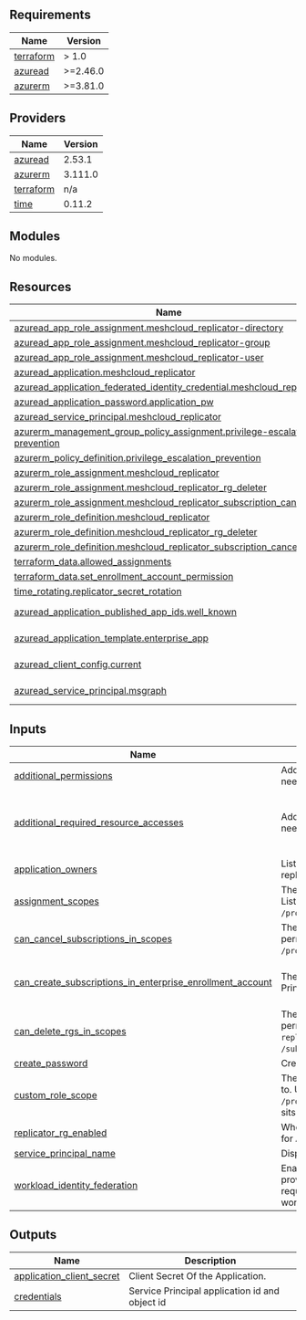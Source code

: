 <!-- BEGIN_TF_DOCS -->
## Requirements

| Name | Version |
|------|---------|
| <a name="requirement_terraform"></a> [terraform](#requirement\_terraform) | > 1.0 |
| <a name="requirement_azuread"></a> [azuread](#requirement\_azuread) | >=2.46.0 |
| <a name="requirement_azurerm"></a> [azurerm](#requirement\_azurerm) | >=3.81.0 |

## Providers

| Name | Version |
|------|---------|
| <a name="provider_azuread"></a> [azuread](#provider\_azuread) | 2.53.1 |
| <a name="provider_azurerm"></a> [azurerm](#provider\_azurerm) | 3.111.0 |
| <a name="provider_terraform"></a> [terraform](#provider\_terraform) | n/a |
| <a name="provider_time"></a> [time](#provider\_time) | 0.11.2 |

## Modules

No modules.

## Resources

| Name | Type |
|------|------|
| [azuread_app_role_assignment.meshcloud_replicator-directory](https://registry.terraform.io/providers/hashicorp/azuread/latest/docs/resources/app_role_assignment) | resource |
| [azuread_app_role_assignment.meshcloud_replicator-group](https://registry.terraform.io/providers/hashicorp/azuread/latest/docs/resources/app_role_assignment) | resource |
| [azuread_app_role_assignment.meshcloud_replicator-user](https://registry.terraform.io/providers/hashicorp/azuread/latest/docs/resources/app_role_assignment) | resource |
| [azuread_application.meshcloud_replicator](https://registry.terraform.io/providers/hashicorp/azuread/latest/docs/resources/application) | resource |
| [azuread_application_federated_identity_credential.meshcloud_replicator](https://registry.terraform.io/providers/hashicorp/azuread/latest/docs/resources/application_federated_identity_credential) | resource |
| [azuread_application_password.application_pw](https://registry.terraform.io/providers/hashicorp/azuread/latest/docs/resources/application_password) | resource |
| [azuread_service_principal.meshcloud_replicator](https://registry.terraform.io/providers/hashicorp/azuread/latest/docs/resources/service_principal) | resource |
| [azurerm_management_group_policy_assignment.privilege-escalation-prevention](https://registry.terraform.io/providers/hashicorp/azurerm/latest/docs/resources/management_group_policy_assignment) | resource |
| [azurerm_policy_definition.privilege_escalation_prevention](https://registry.terraform.io/providers/hashicorp/azurerm/latest/docs/resources/policy_definition) | resource |
| [azurerm_role_assignment.meshcloud_replicator](https://registry.terraform.io/providers/hashicorp/azurerm/latest/docs/resources/role_assignment) | resource |
| [azurerm_role_assignment.meshcloud_replicator_rg_deleter](https://registry.terraform.io/providers/hashicorp/azurerm/latest/docs/resources/role_assignment) | resource |
| [azurerm_role_assignment.meshcloud_replicator_subscription_canceler](https://registry.terraform.io/providers/hashicorp/azurerm/latest/docs/resources/role_assignment) | resource |
| [azurerm_role_definition.meshcloud_replicator](https://registry.terraform.io/providers/hashicorp/azurerm/latest/docs/resources/role_definition) | resource |
| [azurerm_role_definition.meshcloud_replicator_rg_deleter](https://registry.terraform.io/providers/hashicorp/azurerm/latest/docs/resources/role_definition) | resource |
| [azurerm_role_definition.meshcloud_replicator_subscription_canceler](https://registry.terraform.io/providers/hashicorp/azurerm/latest/docs/resources/role_definition) | resource |
| [terraform_data.allowed_assignments](https://registry.terraform.io/providers/hashicorp/terraform/latest/docs/resources/data) | resource |
| [terraform_data.set_enrollment_account_permission](https://registry.terraform.io/providers/hashicorp/terraform/latest/docs/resources/data) | resource |
| [time_rotating.replicator_secret_rotation](https://registry.terraform.io/providers/hashicorp/time/latest/docs/resources/rotating) | resource |
| [azuread_application_published_app_ids.well_known](https://registry.terraform.io/providers/hashicorp/azuread/latest/docs/data-sources/application_published_app_ids) | data source |
| [azuread_application_template.enterprise_app](https://registry.terraform.io/providers/hashicorp/azuread/latest/docs/data-sources/application_template) | data source |
| [azuread_client_config.current](https://registry.terraform.io/providers/hashicorp/azuread/latest/docs/data-sources/client_config) | data source |
| [azuread_service_principal.msgraph](https://registry.terraform.io/providers/hashicorp/azuread/latest/docs/data-sources/service_principal) | data source |

## Inputs

| Name | Description | Type | Default | Required |
|------|-------------|------|---------|:--------:|
| <a name="input_additional_permissions"></a> [additional\_permissions](#input\_additional\_permissions) | Additional Subscription-Level Permissions the Service Principal needs. | `list(string)` | `[]` | no |
| <a name="input_additional_required_resource_accesses"></a> [additional\_required\_resource\_accesses](#input\_additional\_required\_resource\_accesses) | Additional AAD-Level Resource Accesses the Service Principal needs. | `list(object({ resource_app_id = string, resource_accesses = list(object({ id = string, type = string })) }))` | `[]` | no |
| <a name="input_application_owners"></a> [application\_owners](#input\_application\_owners) | List of user principals that should be added as owners to the replicator service principal. | `list(string)` | `[]` | no |
| <a name="input_assignment_scopes"></a> [assignment\_scopes](#input\_assignment\_scopes) | The scopes to which Service Principal permissions is assigned to. List of management group id of form `/providers/Microsoft.Management/managementGroups/<mgmtGroupId>/`. | `list(string)` | n/a | yes |
| <a name="input_can_cancel_subscriptions_in_scopes"></a> [can\_cancel\_subscriptions\_in\_scopes](#input\_can\_cancel\_subscriptions\_in\_scopes) | The scopes to which Service Principal cancel subscription permission is assigned to. List of management group id of form `/providers/Microsoft.Management/managementGroups/<mgmtGroupId>/`. | `list(string)` | `[]` | no |
| <a name="input_can_create_subscriptions_in_enterprise_enrollment_account"></a> [can\_create\_subscriptions\_in\_enterprise\_enrollment\_account](#input\_can\_create\_subscriptions\_in\_enterprise\_enrollment\_account) | The billing account and enrollment account for which Service Principal will create subscriptions. | `object({ billing_account_id = string, enrollment_account_id = string })` | `null` | no |
| <a name="input_can_delete_rgs_in_scopes"></a> [can\_delete\_rgs\_in\_scopes](#input\_can\_delete\_rgs\_in\_scopes) | The scopes to which Service Principal delete resource group permission is assigned to. Only relevant when `replicator_rg_enabled`. List of subscription scopes of form `/subscriptions/<subscriptionId>`. | `list(string)` | `[]` | no |
| <a name="input_create_password"></a> [create\_password](#input\_create\_password) | Create a password for the enterprise application. | `bool` | n/a | yes |
| <a name="input_custom_role_scope"></a> [custom\_role\_scope](#input\_custom\_role\_scope) | The scope to which Service Principal permissions can be assigned to. Usually this is the management group id of form `/providers/Microsoft.Management/managementGroups/<tenantId>` that sits atop the subscriptions. | `string` | n/a | yes |
| <a name="input_replicator_rg_enabled"></a> [replicator\_rg\_enabled](#input\_replicator\_rg\_enabled) | Whether the created replicator Service Principal should be usable for Azure Resource Group based replication. | `bool` | `false` | no |
| <a name="input_service_principal_name"></a> [service\_principal\_name](#input\_service\_principal\_name) | Display name of the replicator service principal. | `string` | n/a | yes |
| <a name="input_workload_identity_federation"></a> [workload\_identity\_federation](#input\_workload\_identity\_federation) | Enable workload identity federation instead of using a password by providing these additional settings. Usually you should receive the required settings when attempting to configure a platform with workload identity federation in meshStack. | `object({ issuer = string, subject = string })` | `null` | no |

## Outputs

| Name | Description |
|------|-------------|
| <a name="output_application_client_secret"></a> [application\_client\_secret](#output\_application\_client\_secret) | Client Secret Of the Application. |
| <a name="output_credentials"></a> [credentials](#output\_credentials) | Service Principal application id and object id |
<!-- END_TF_DOCS -->